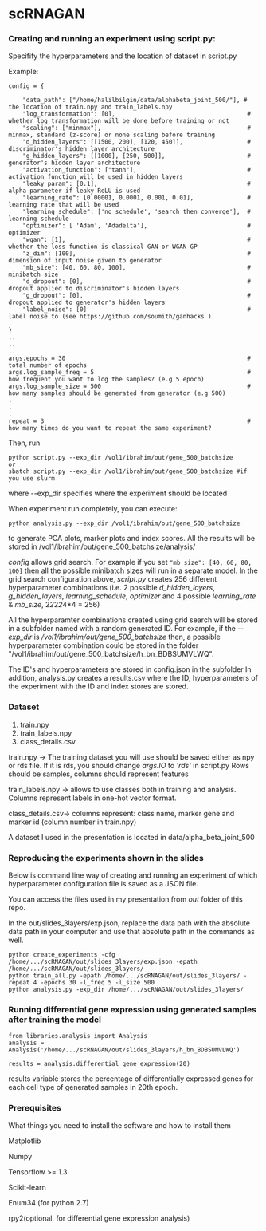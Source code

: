 # scRNAGAN

### Creating and running an experiment using script.py:

Specifify the hyperparameters and the location of dataset in script.py

Example:

    config = {

        "data_path": ["/home/halilbilgin/data/alphabeta_joint_500/"], # the location of train.npy and train_labels.npy
        "log_transformation": [0],                                     # whether log transformation will be done before training or not
        "scaling": ["minmax"],                                         # minmax, standard (z-score) or none scaling before training
        "d_hidden_layers": [[1500, 200], [120, 450]],                  # discriminator's hidden layer architecture
        "g_hidden_layers": [[1000], [250, 500]],                       # generator's hidden layer architecture
        "activation_function": ["tanh"],                               # activation function will be used in hidden layers 
        "leaky_param": [0.1],                                          # alpha parameter if leaky ReLU is used
        "learning_rate": [0.00001, 0.0001, 0.001, 0.01],               # learning rate that will be used
        "learning_schedule": ['no_schedule', 'search_then_converge'],  # learning schedule
        "optimizer": [ 'Adam', 'Adadelta'],                            # optimizer
        "wgan": [1],                                                   # whether the loss function is classical GAN or WGAN-GP
        "z_dim": [100],                                                # dimension of input noise given to generator 
        "mb_size": [40, 60, 80, 100],                                  # minibatch size
        "d_dropout": [0],                                              # dropout applied to discriminator's hidden layers
        "g_dropout": [0],                                              # dropout applied to generator's hidden layers
        "label_noise": [0]                                             # label noise to (see https://github.com/soumith/ganhacks )

    }
    ..
    ..
    ..
    args.epochs = 30                                                   # total number of epochs
    args.log_sample_freq = 5                                           # how frequent you want to log the samples? (e.g 5 epoch)
    args.log_sample_size = 500                                         # how many samples should be generated from generator (e.g 500) 
    .
    .
    .
    repeat = 3                                                         # how many times do you want to repeat the same experiment?

Then, run
    
    python script.py --exp_dir /vol1/ibrahim/out/gene_500_batchsize
    or
    sbatch script.py --exp_dir /vol1/ibrahim/out/gene_500_batchsize #if you use slurm
where --exp_dir specifies where the experiment should be located

When experiment run completely, you can execute:
    
    python analysis.py --exp_dir /vol1/ibrahim/out/gene_500_batchsize

to generate PCA plots, marker plots and index scores. All the results will be stored in /vol1/ibrahim/out/gene_500_batchsize/analysis/ 

*config* allows grid search. For example if you set `"mb_size": [40, 60, 80, 100]` then all the possible minibatch sizes will run in a separate model. In the grid search configuration above, *script.py* creates 256 different hyperparameter combinations (i.e. 2 possible *d_hidden_layers*, *g_hidden_layers*, *learning_schedule*, *optimizer* and 4 possible *learning_rate* & *mb_size*, 2*2*2*2*4*4 = 256) 

All the hyperparamter combinations created using grid search will be stored in a subfolder named with a random generated ID. For example, if the *--exp_dir* is */vol1/ibrahim/out/gene_500_batchsize* then, a possible hyperparameter combination could be stored in the folder "/vol1/ibrahim/out/gene_500_batchsize/h_bn_BDBSUMVLWQ". 

The ID's and hyperparameters are stored in config.json in the subfolder
In addition, analysis.py creates a results.csv where the ID, hyperparameters of the experiment with the ID and index stores are stored. 

### Dataset

1. train.npy
2. train_labels.npy
3. class_details.csv

train.npy -> The training dataset you will use should be saved either as npy or rds file. If it is rds, you should change *args.IO* to *'rds'* in script.py Rows should be samples, columns should represent features

train_labels.npy -> allows to use classes both in training and analysis. Columns represent labels in one-hot vector format.

class_details.csv-> columns represent: class name, marker gene and marker id (column number in train.npy)

A dataset I used in the presentation is located in data/alpha_beta_joint_500

### Reproducing the experiments shown in the slides 

Below is command line way of creating and running an experiment of which hyperparameter configuration file is saved as a JSON file. 

You can access the files used in my presentation from *out* folder of this repo.

In the out/slides_3layers/exp.json, replace the data path with the absolute data path in your computer and use that absolute path in the commands as well. 

    python create_experiments -cfg /home/.../scRNAGAN/out/slides_3layers/exp.json -epath /home/.../scRNAGAN/out/slides_3layers/
    python train_all.py -epath /home/.../scRNAGAN/out/slides_3layers/ -repeat 4 -epochs 30 -l_freq 5 -l_size 500
    python analysis.py -exp_dir /home/.../scRNAGAN/out/slides_3layers/

### Running differential gene expression using generated samples after training the model

    from libraries.analysis import Analysis
    analysis = Analysis('/home/.../scRNAGAN/out/slides_3layers/h_bn_BDBSUMVLWQ')
    
    results = analysis.differential_gene_expression(20)
    
results variable stores the percentage of differentially expressed genes for each cell type of generated samples in 20th epoch.

### Prerequisites

What things you need to install the software and how to install them

Matplotlib

Numpy

Tensorflow >= 1.3

Scikit-learn

Enum34 (for python 2.7)

rpy2(optional, for differential gene expression analysis)
